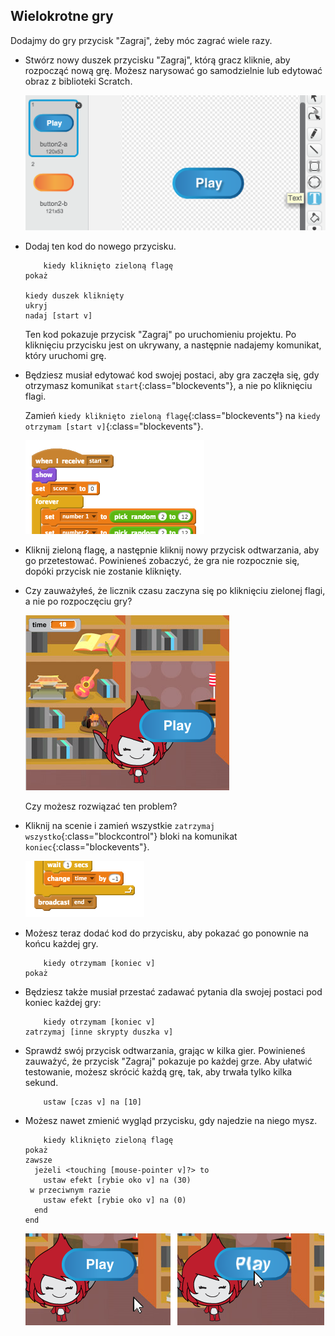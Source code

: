 ## Wielokrotne gry

Dodajmy do gry przycisk "Zagraj", żeby móc zagrać wiele razy.

+ Stwórz nowy duszek przycisku "Zagraj", którą gracz kliknie, aby rozpocząć nową grę. Możesz narysować go samodzielnie lub edytować obraz z biblioteki Scratch.
    
    ![zrzut ekranu](images/brain-play.png)

+ Dodaj ten kod do nowego przycisku.
    
    ```blocks
        kiedy kliknięto zieloną flagę
    pokaż
    
    kiedy duszek kliknięty
    ukryj
    nadaj [start v]
    ```
    
    Ten kod pokazuje przycisk "Zagraj" po uruchomieniu projektu. Po kliknięciu przycisku jest on ukrywany, a następnie nadajemy komunikat, który uruchomi grę.

+ Będziesz musiał edytować kod swojej postaci, aby gra zaczęła się, gdy otrzymasz komunikat `start`{:class="blockevents"}, a nie po kliknięciu flagi.
    
    Zamień `kiedy kliknięto zieloną flagę`{:class="blockevents"} na `kiedy otrzymam [start v]`{:class="blockevents"}.
    
    ![zrzut ekranu](images/brain-start.png)

+ Kliknij zieloną flagę, a następnie kliknij nowy przycisk odtwarzania, aby go przetestować. Powinieneś zobaczyć, że gra nie rozpocznie się, dopóki przycisk nie zostanie kliknięty.

+ Czy zauważyłeś, że licznik czasu zaczyna się po kliknięciu zielonej flagi, a nie po rozpoczęciu gry?
    
    ![zrzut ekranu](images/brain-timer-bug.png)
    
    Czy możesz rozwiązać ten problem?

+ Kliknij na scenie i zamień wszystkie `zatrzymaj wszystko`{:class="blockcontrol"} bloki na komunikat `koniec`{:class="blockevents"}.
    
    ![zrzut ekranu](images/brain-end.png)

+ Możesz teraz dodać kod do przycisku, aby pokazać go ponownie na końcu każdej gry.
    
    ```blocks
        kiedy otrzymam [koniec v]
    pokaż
    ```

+ Będziesz także musiał przestać zadawać pytania dla swojej postaci pod koniec każdej gry:
    
    ```blocks
        kiedy otrzymam [koniec v]
    zatrzymaj [inne skrypty duszka v]
    ```

+ Sprawdź swój przycisk odtwarzania, grając w kilka gier. Powinieneś zauważyć, że przycisk "Zagraj" pokazuje po każdej grze. Aby ułatwić testowanie, możesz skrócić każdą grę, tak, aby trwała tylko kilka sekund.
    
    ```blocks
        ustaw [czas v] na [10]
    ```

+ Możesz nawet zmienić wygląd przycisku, gdy najedzie na niego mysz.
    
    ```blocks
        kiedy kliknięto zieloną flagę
    pokaż
    zawsze 
      jeżeli <touching [mouse-pointer v]?> to 
        ustaw efekt [rybie oko v] na (30)
     w przeciwnym razie
        ustaw efekt [rybie oko v] na (0)
      end
    end
    ```
    
    ![zrzut ekranu](images/brain-fisheye.png)